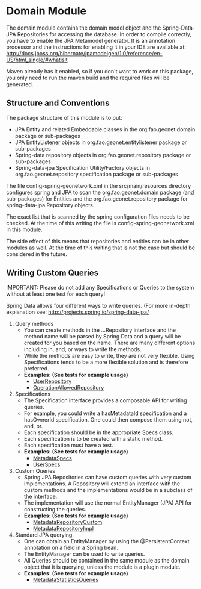 # Domain Module

The domain module contains the domain model object and the Spring-Data-JPA Repositories for accessing the database.  In order to
compile correctly, you have to enable the JPA Metamodel generator.  It is an annotation processor and the instructions for enabling
it in your IDE are available at: http://docs.jboss.org/hibernate/jpamodelgen/1.0/reference/en-US/html_single/#whatisit

Maven already has it enabled, so if you don't want to work on this package, you only need to run the maven build and the
required files will be generated.

## Structure and Conventions

The package structure of this module is to put:

* JPA Entity and related Embeddable classes in the org.fao.geonet.domain package or sub-packages
* JPA EntityListener objects in org.fao.geonet.entitylistener package or sub-packages
* Spring-data repository objects in org.fao.geonet.repository package or sub-packages
* Spring-data-jpa Specification Utility/Factory objects in org.fao.geonet.repository.specification package or sub-packages

The file config-spring-geonetwork.xml in the src/main/resources directory configures spring and JPA to scan the
org.fao.geonet.domain package (and sub-packages) for Entities and the org.fao.geonet.repository package for spring-data-jpa
Repository objects.

The exact list that is scanned by the spring configuration files needs to be checked.  At the time of this writing the file
is config-spring-geonetwork.xml in this module.

The side effect of this means that repositories and entities can be in other modules as well.  At the time of this writing
that is not the case but should be considered in the future.

## Writing Custom Queries

IMPORTANT:  Please do not add any Specifications or Queries to the system without at least one test for each query!

Spring Data allows four different ways to write queries. (For more in-depth explanation see: http://projects.spring.io/spring-data-jpa/

1. Query methods
   - You can create methods in the ...Repository interface and the method name will be parsed by Spring Data and a query will be created for you based on the name.  There are many different options including in, and, or ways to write the methods.
   - While the methods are easy to write, they are not very flexible.  Using Specifications tends to be a more flexible solution and is therefore preferred.
   - **Examples: (See tests for example usage)**
     * [UserRepository](src/main/java/org/fao/geonet/repository/UserRepository.java)
     * [OperationAllowedRepository](src/main/java/org/fao/geonet/repository/OperationAllowedRepository.java)
2. Specifications
   - The Specification interface provides a composable API for writing queries.
   - For example, you could write a hasMetadataId specification and a hasOwnerId specification.  One could then compose them using not, and, or.
   - Each specification should be in the appropriate <DomainObject>Specs class.
   - Each specification is to be created with a static method.
   - Each specification must have a test.
   - **Examples: (See tests for example usage)**
     * [MetadataSpecs](src/main/java/org/fao/geonet/repository/specification/MetadataSpecs.java)
     * [UserSpecs](src/main/java/org/fao/geonet/repository/specification/UserSpecs.java)
3. Custom Queries
   - Spring JPA Repositories can have custom queries with very custom implementations.  A Repository will extend an interface with the custom methods and the implementations would be in a subclass of the interface.
   - The implementation will use the normal EntityManager (JPA) API for constructing the queries.
   - **Examples: (See tests for example usage)**
     * [MetadataRepositoryCustom](src/main/java/org/fao/geonet/repository/MetadataRepositoryCustom.java)
     * [MetadataRepositoryImpl](src/main/java/org/fao/geonet/repository/MetadataRepositoryImpl.java)
4. Standard JPA querying
   - One can obtain an EntityManager by using the @PersistentContext annotation on a field in a Spring bean.
   - The EntityManager can be used to write queries.
   - All Queries should be contained in the same module as the domain object that it is querying, unless the module is a plugin module.
   - **Examples: (See tests for example usage)**
     * [MetadataStatisticsQueries](src/main/java/org/fao/geonet/repository/statistic/MetadataStatisticsQueries.java)

